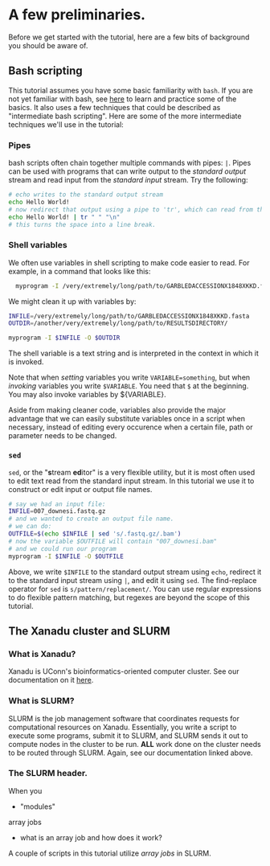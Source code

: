 # A few preliminaries. #

Before we get started with the tutorial, here are a few bits of background you should be aware of. 

## Bash scripting

This tutorial assumes you have some basic familiarity with `bash`. If you are not yet familiar with bash, see [here]() to learn and practice some of the basics. It also uses a few techniques that could be described as "intermediate bash scripting". Here are some of the more intermediate techniques we'll use in the tutorial:

### Pipes

  bash scripts often chain together multiple commands with pipes: `|`. Pipes can be used with programs that can write output to the _standard output_ stream and read input from the _standard input_ stream. Try the following:

  ```bash
  # echo writes to the standard output stream
  echo Hello World!
  # now redirect that output using a pipe to 'tr', which can read from the standard input and edit text
  echo Hello World! | tr " " "\n"
  # this turns the space into a line break. 
  ```
### Shell variables

  We often use variables in shell scripting to make code easier to read. For example, in a command that looks like this:
  ```bash
	myprogram -I /very/extremely/long/path/to/GARBLEDACCESSIONX1848XKKD.fasta -O /another/very/extremely/long/path/to/RESULTSDIRECTORY/
  ```

  We might clean it up with variables by:

  ```bash
  INFILE=/very/extremely/long/path/to/GARBLEDACCESSIONX1848XKKD.fasta
  OUTDIR=/another/very/extremely/long/path/to/RESULTSDIRECTORY/

  myprogram -I $INFILE -O $OUTDIR
  ```
  The shell variable is a text string and is interpreted in the context in which it is invoked. 

  Note that when _setting_ variables you write `VARIABLE=something`, but when _invoking_ variables you write `$VARIABLE`. You need that `$` at the beginning. You may also invoke variables by ${VARIABLE}. 

  Aside from making cleaner code, variables also provide the major advantage that we can easily substitute variables once in a script when necessary, instead of editing every occurence when a certain file, path or parameter needs to be changed. 

### `sed`
  
  `sed`, or the "**s**tream **ed**itor" is a very flexible utility, but it is most often used to edit text read from the standard input stream. In this tutorial we use it to construct or edit input or output file names. 

  ```bash
  # say we had an input file:
  INFILE=007_downesi.fastq.gz
  # and we wanted to create an output file name. 
  # we can do:
  OUTFILE=$(echo $INFILE | sed 's/.fastq.gz/.bam')
  # now the variable $OUTFILE will contain "007_downesi.bam"
  # and we could run our program
  myprogram -I $INFILE -O $OUTFILE
  ```
  Above, we write `$INFILE` to the standard output stream using `echo`, redirect it to the standard input stream using `|`, and edit it using `sed`. The find-replace operator for `sed` is `s/pattern/replacement/`. You can use regular expressions to do flexible pattern matching, but regexes are beyond the scope of this tutorial. 

## The Xanadu cluster and SLURM

### What is Xanadu?

  Xanadu is UConn's bioinformatics-oriented computer cluster. See our documentation on it [here](https://bioinformatics.uconn.edu/resources-and-events/tutorials-2/xanadu/). 
### What is SLURM?

  SLURM is the job management software that coordinates requests for computational resources on Xanadu. Essentially, you write a script to execute some programs, submit it to SLURM, and SLURM sends it out to compute nodes in the cluster to be run. **ALL** work done on the cluster needs to be routed through SLURM. Again, see our documentation linked above. 
### The SLURM header. 

  When you 

- "modules"

array jobs
- what is an array job and how does it work?

A couple of scripts in this tutorial utilize _array jobs_ in SLURM. 